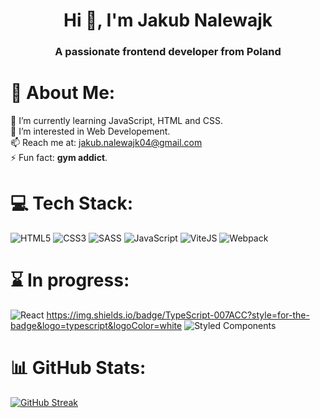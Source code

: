<h1 align="center">Hi 👋, I'm Jakub Nalewajk</h1>
<h3 align="center">A passionate frontend developer from Poland</h3>

# 💫 About Me:
🌱 I’m currently learning JavaScript, HTML and CSS.<br>👀 I’m interested in Web Developement.<br>📫 Reach me at: [jakub.nalewajk04@gmail.com](mailto:jakub.nalewajk04@gmail.com)<br>⚡ Fun fact: **gym addict**.


# 💻 Tech Stack:
![HTML5](https://img.shields.io/badge/html5-%23E34F26.svg?style=for-the-badge&logo=html5&logoColor=white) ![CSS3](https://img.shields.io/badge/css3-%231572B6.svg?style=for-the-badge&logo=css3&logoColor=white) ![SASS](https://img.shields.io/badge/Sass-CC6699?style=for-the-badge&logo=sass&logoColor=white) ![JavaScript](https://img.shields.io/badge/javascript-%23323330.svg?style=for-the-badge&logo=javascript&logoColor=%23F7DF1E) ![ViteJS](https://img.shields.io/badge/Vite-B73BFE?style=for-the-badge&logo=vite&logoColor=FFD62E) ![Webpack](https://img.shields.io/badge/webpack-%238DD6F9.svg?style=for-the-badge&logo=webpack&logoColor=black)
# ⌛ In progress:
![React](https://img.shields.io/badge/react-%2320232a.svg?style=for-the-badge&logo=react&logoColor=%2361DAFB) https://img.shields.io/badge/TypeScript-007ACC?style=for-the-badge&logo=typescript&logoColor=white ![Styled Components](https://img.shields.io/badge/styled--components-DB7093?style=for-the-badge&logo=styled-components&logoColor=white) 
# 📊 GitHub Stats:
[![GitHub Streak](https://streak-stats.demolab.com?user=jaqubowsky&theme=dark&hide_border=true&locale=pl&date_format=j%20M%5B%20Y%5D)](https://git.io/streak-stats)

<!-- Proudly created with GPRM ( https://gprm.itsvg.in ) -->
<!---
jaqubowsky/jaqubowsky is a ✨✨ special ✨ repository because its `README.md` (this file) appears on your GitHub profile.
You can click the Preview link to take a look at your changes.
--->

